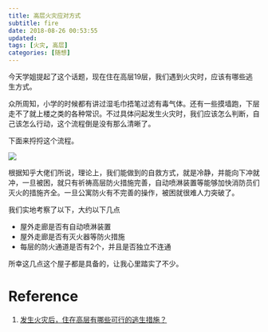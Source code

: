 ```yaml
---
title: 高层火灾应对方式
subtitle: fire
date: 2018-08-26 00:53:55
updated:
tags: [火灾, 高层]
categories: [随想]
---
```


今天学姐提起了这个话题，现在住在高层19层，我们遇到火灾时，应该有哪些逃生方式。

<!--more-->

众所周知，小学的时候都有讲过湿毛巾捂笔过滤有毒气体。还有一些摸墙跑，下层走不了就上楼之类的各种常识。不过具体问起发生火灾时，我们应该怎么判断，自己该怎么行动，这个流程倒是没有那么清晰了。

下面来捋捋这个流程。

![](http://7xrn64.com1.z0.glb.clouddn.com/fire.png)

根据知乎大佬们所说，理论上，我们能做到的自救方式，就是冷静，并能向下冲就冲，一旦被困，就只有祈祷高层防火措施完善，自动喷淋装置等能够加快消防员们灭火的措施齐全。一旦公寓防火有不完善的操作，被困就很难人力突破了。

我们实地考察了以下，大约以下几点
* 屋外走廊是否有自动喷淋装置
* 屋外走廊是否有灭火器等防火措施
* 每层的防火通道是否有2个，并且是否独立不连通

所幸这几点这个屋子都是具备的，让我心里踏实了不少。

# Reference
1. [发生火灾后，住在高层有哪些可行的逃生措施？](https://www.zhihu.com/question/19864752)